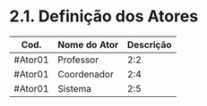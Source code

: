 2.1. Definição dos Atores
===

| **Cod.**| **Nome do Ator**  | **Descrição**  |
| -- | -- | -- |
| #Ator01 | Professor | 2:2 |
| #Ator01 | Coordenador | 2:4 |
| #Ator01 | Sistema | 2:5 |

